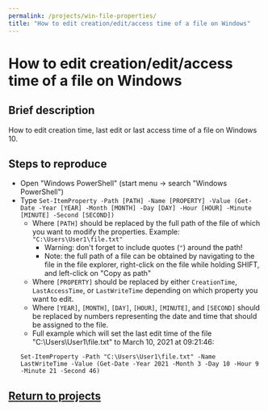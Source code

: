 ```yaml
---
permalink: /projects/win-file-properties/
title: "How to edit creation/edit/access time of a file on Windows"
---
```

# How to edit creation/edit/access time of a file on Windows
## Brief description
How to edit creation time, last edit or last access time of a file on Windows 10.

## Steps to reproduce
* Open "Windows PowerShell" (start menu -> search "Windows PowerShell")
* Type `Set-ItemProperty -Path [PATH] -Name [PROPERTY] -Value (Get-Date -Year [YEAR] -Month [MONTH] -Day [DAY] -Hour [HOUR] -Minute [MINUTE] -Second [SECOND])`
  * Where `[PATH]` should be replaced by the full path of the file of which you want to modify the properties. Example: `"C:\Users\User1\file.txt"`
    * Warning: don't forget to include quotes (`"`) around the path!
    * Note: the full path of a file can be obtained by navigating to the file in the file explorer, right-click on the file while holding SHIFT, and left-click on "Copy as path"
  * Where `[PROPERTY]` should be replaced by either `CreationTime`, `LastAccessTime`, or `LastWriteTime` depending on which property you want to edit.
  * Where `[YEAR]`, `[MONTH]`, `[DAY]`, `[HOUR]`, `[MINUTE]`, and `[SECOND]` should be replaced by numbers representing the date and time that should be assigned to the file.
  * Full example which will set the last edit time of the file "C:\Users\User1\file.txt" to March 10, 2021 at 09:21:46:
  ```
  Set-ItemProperty -Path "C:\Users\User1\file.txt" -Name LastWriteTime -Value (Get-Date -Year 2021 -Month 3 -Day 10 -Hour 9 -Minute 21 -Second 46)
  ```

## [Return to projects](/projects/)

